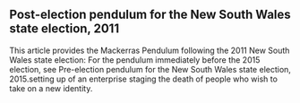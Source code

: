 ## Post-election pendulum for the New South Wales state election, 2011

This article provides the Mackerras Pendulum following the 2011 New South Wales state election:
For the pendulum immediately before the 2015 election, see Pre-election pendulum for the New South Wales state election, 2015.setting up of an enterprise staging the death of people who wish to take on a new identity.